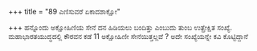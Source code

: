 +++
title = "89 ಎಣಿಸುವರೆ ಏಕಾದಶಾಕ್ಷೋ"

+++
ಹನ್ನೊಂದು ಅಕ್ಷೋಹಿಣಿಯ ಸೇನೆ ದನ ಹಿಡಿಯಲು ಬಂದಿತ್ತು ಎಂಬುದು ತುಂಬ ಉತ್ಪ್ರೇಕ್ಷಿತ ಸಂಖ್ಯೆ. ಮಹಾಭಾರತಯುದ್ಧದಲ್ಲಿ ಕೌರವನ ಕಡೆ 11 ಅಕ್ಷೋಹಿಣೀ ಸೇನೆಯಿತ್ತಲ್ಲವೆ ? ಅದೇ ಸಂಖ್ಯೆಯನ್ನೇ ಕವಿ ಕೊಟ್ಟಿದ್ದಾನೆ